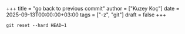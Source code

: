 +++
title = "go back to previous commit"
author = ["Kuzey Koç"]
date = 2025-09-13T00:00:00+03:00
tags = ["-z", "git"]
draft = false
+++

```shell
git reset --hard HEAD~1
```
